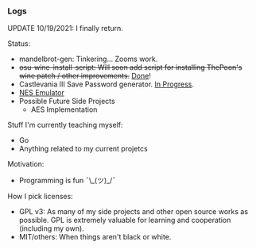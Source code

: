 ### Logs

UPDATE 10/19/2021: I finally return.

Status:
- mandelbrot-gen: Tinkering... Zooms work.
- ~~osu-wine-install-script: Will soon add script for installing ThePoon's wine patch / other improvements.~~ [Done](https://github.com/mrniceguy127/osu-wine-install-script)!
- Castlevania III Save Password generator. [In Progress](https://github.com/mrniceguy127/castlevania-iii-password-save-gen-c-sharp).
- [NES Emulator](https://github.com/mrniceguy127/nes-emu)
- Possible Future Side Projects
  - AES Implementation

Stuff I'm currently teaching myself:
- Go
- Anything related to my current projetcs

Motivation:
- Programming is fun ¯\\\_(ツ)\_/¯

How I pick licenses:
- GPL v3: As many of my side projects and other open source works as possible. GPL is extremely valuable for learning and cooperation (including my own).
- MIT/others: When things aren't black or white.
